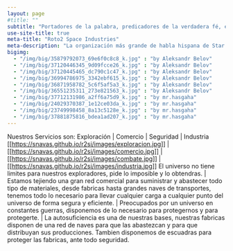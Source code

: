 ```yaml
---
layout: page
#title: ""
subtitle: "Portadores de la palabra, predicadores de la verdadera fé, en Roto2 creemos y por el luchamos"
use-site-title: true
meta-title: "Roto2 Space Industries"
meta-description: "La organización más grande de habla hispana de Star Citizen" 
bigimg:
  - "/img/big/35879792073_69e6f0c8c8_k.jpg" : "by Aleksandr Belov"
  - "/img/big/37120446345_9d09fcce26_k.jpg" : "by Aleksandr Belov"
  - "/img/big/37120445465_dc790c1c47_k.jpg" : "by Aleksandr Belov"
  - "/img/big/36994786975_3342ebf615_k.jpg" : "by Aleksandr Belov"
  - "/img/big/36871958782_5c6f5af5a3_k.jpg" : "by Aleksandr Belov"
  - "/img/big/36551235311_273e821563_k.jpg" : "by Aleksandr Belov"
  - "/img/big/37712131986_a2ff6a75d9_k.jpg" : "by mr.hasgaha"
  - "/img/big/24029370387_1e12ce03da_k.jpg" : "by mr.hasgaha"
  - "/img/big/23749998458_8a13c5128e_k.jpg" : "by mr.hasgaha"
  - "/img/big/37881875816_bdea1ad207_k.jpg" : "by mr.hasgaha"
---
```


Nuestros Servicios son:
Exploración | Comercio | Seguridad | Industria
[[https://snavas.github.io/r2si/images/exploracion.jpg]]   | [[https://snavas.github.io/r2si/images/comercio.jpg]]   | [[https://snavas.github.io/r2si/images/combate.jpg]]  | [[https://snavas.github.io/r2si/images/industria.jpg]]
El universo no tiene limites para nuestros exploradores, pide lo imposible y lo obtendras.    | Estamos tejiendo una gran red comercial para suministrar y abastecer todo tipo de materiales, desde fabricas hasta grandes naves de transportes, tenemos todo lo necesario para llevar cualquier carga a cualquier punto del universo de forma segura y eficiente.   | Preocupados por un universo en constantes guerras, disponemos de lo necesario para protegernos y para protegerte.   | La autosuficiencia es una de nuestras bases, nuestras fabricas disponen de una red de naves para que las abastezcan y para que distribuyan sus producciones. Tambien disponemos de escuadras para proteger las fabricas, ante todo seguridad.
